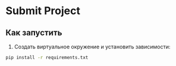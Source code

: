 # Submit Project

## Как запустить

1. Создать виртуальное окружение и установить зависимости:

```bash
pip install -r requirements.txt
